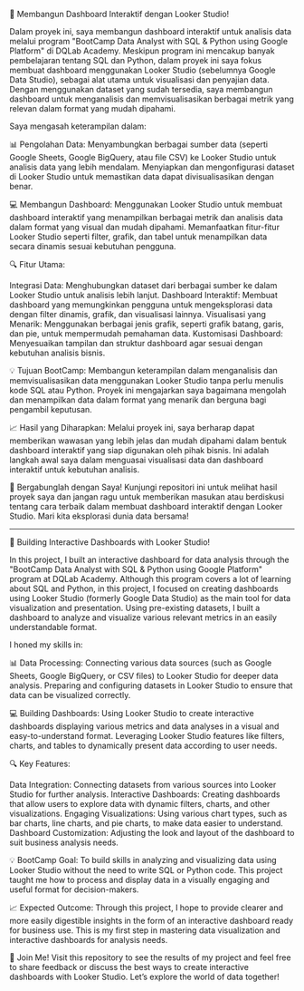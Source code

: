 🚀 Membangun Dashboard Interaktif dengan Looker Studio!

Dalam proyek ini, saya membangun dashboard interaktif untuk analisis data melalui program "BootCamp Data Analyst with SQL & Python using Google Platform" di DQLab Academy. Meskipun program ini mencakup banyak pembelajaran tentang SQL dan Python, dalam proyek ini saya fokus membuat dashboard menggunakan Looker Studio (sebelumnya Google Data Studio), sebagai alat utama untuk visualisasi dan penyajian data. Dengan menggunakan dataset yang sudah tersedia, saya membangun dashboard untuk menganalisis dan memvisualisasikan berbagai metrik yang relevan dalam format yang mudah dipahami.

Saya mengasah keterampilan dalam:

📊 Pengolahan Data: Menyambungkan berbagai sumber data (seperti Google Sheets, Google BigQuery, atau file CSV) ke Looker Studio untuk analisis data yang lebih mendalam. Menyiapkan dan mengonfigurasi dataset di Looker Studio untuk memastikan data dapat divisualisasikan dengan benar.

💻 Membangun Dashboard: Menggunakan Looker Studio untuk membuat dashboard interaktif yang menampilkan berbagai metrik dan analisis data dalam format yang visual dan mudah dipahami. Memanfaatkan fitur-fitur Looker Studio seperti filter, grafik, dan tabel untuk menampilkan data secara dinamis sesuai kebutuhan pengguna.

🔍 Fitur Utama:

Integrasi Data: Menghubungkan dataset dari berbagai sumber ke dalam Looker Studio untuk analisis lebih lanjut.
Dashboard Interaktif: Membuat dashboard yang memungkinkan pengguna untuk mengeksplorasi data dengan filter dinamis, grafik, dan visualisasi lainnya.
Visualisasi yang Menarik: Menggunakan berbagai jenis grafik, seperti grafik batang, garis, dan pie, untuk mempermudah pemahaman data.
Kustomisasi Dashboard: Menyesuaikan tampilan dan struktur dashboard agar sesuai dengan kebutuhan analisis bisnis.

💡 Tujuan BootCamp: Membangun keterampilan dalam menganalisis dan memvisualisasikan data menggunakan Looker Studio tanpa perlu menulis kode SQL atau Python. Proyek ini mengajarkan saya bagaimana mengolah dan menampilkan data dalam format yang menarik dan berguna bagi pengambil keputusan.

📈 Hasil yang Diharapkan: Melalui proyek ini, saya berharap dapat memberikan wawasan yang lebih jelas dan mudah dipahami dalam bentuk dashboard interaktif yang siap digunakan oleh pihak bisnis. Ini adalah langkah awal saya dalam menguasai visualisasi data dan dashboard interaktif untuk kebutuhan analisis.

🔗 Bergabunglah dengan Saya! Kunjungi repositori ini untuk melihat hasil proyek saya dan jangan ragu untuk memberikan masukan atau berdiskusi tentang cara terbaik dalam membuat dashboard interaktif dengan Looker Studio. Mari kita eksplorasi dunia data bersama!

______________________________________________________________________________________________________________________________________________________________________________

🚀 Building Interactive Dashboards with Looker Studio!

In this project, I built an interactive dashboard for data analysis through the "BootCamp Data Analyst with SQL & Python using Google Platform" program at DQLab Academy. Although this program covers a lot of learning about SQL and Python, in this project, I focused on creating dashboards using Looker Studio (formerly Google Data Studio) as the main tool for data visualization and presentation. Using pre-existing datasets, I built a dashboard to analyze and visualize various relevant metrics in an easily understandable format.

I honed my skills in:

📊 Data Processing: Connecting various data sources (such as Google Sheets, Google BigQuery, or CSV files) to Looker Studio for deeper data analysis. Preparing and configuring datasets in Looker Studio to ensure that data can be visualized correctly.

💻 Building Dashboards: Using Looker Studio to create interactive dashboards displaying various metrics and data analyses in a visual and easy-to-understand format. Leveraging Looker Studio features like filters, charts, and tables to dynamically present data according to user needs.

🔍 Key Features:

Data Integration: Connecting datasets from various sources into Looker Studio for further analysis.
Interactive Dashboards: Creating dashboards that allow users to explore data with dynamic filters, charts, and other visualizations.
Engaging Visualizations: Using various chart types, such as bar charts, line charts, and pie charts, to make data easier to understand.
Dashboard Customization: Adjusting the look and layout of the dashboard to suit business analysis needs.

💡 BootCamp Goal: To build skills in analyzing and visualizing data using Looker Studio without the need to write SQL or Python code. This project taught me how to process and display data in a visually engaging and useful format for decision-makers.

📈 Expected Outcome: Through this project, I hope to provide clearer and more easily digestible insights in the form of an interactive dashboard ready for business use. This is my first step in mastering data visualization and interactive dashboards for analysis needs.

🔗 Join Me! Visit this repository to see the results of my project and feel free to share feedback or discuss the best ways to create interactive dashboards with Looker Studio. Let’s explore the world of data together!
